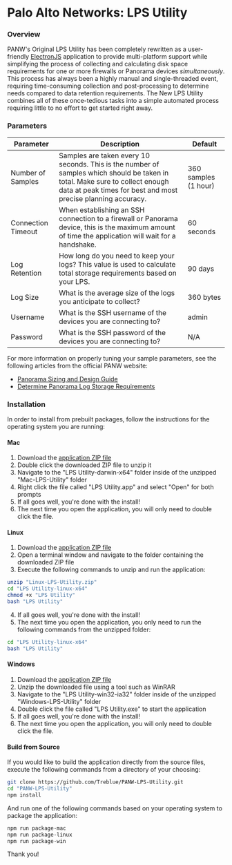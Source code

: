 # Palo Alto Networks: LPS Utility

### Overview
PANW's Original LPS Utility has been completely rewritten as a user-friendly [ElectronJS](https://electronjs.org) application to provide multi-platform support while simplifying the process of collecting and calculating disk space requirements for one or more firewalls or Panorama devices *simultaneously*. This process has always been a highly manual and single-threaded event, requiring time-consuming collection and post-processing to determine needs compared to data retention requirements. The New LPS Utility combines all of these once-tedious tasks into a simple automated process requiring little to no effort to get started right away.

### Parameters
| Parameter | Description | Default |
| --- | --- | --- |
| Number of Samples | Samples are taken every 10 seconds. This is the number of samples which should be taken in total. Make sure to collect enough data at peak times for best and most precise planning accuracy. | 360 samples (1 hour) |
| Connection Timeout | When establishing an SSH connection to a firewall or Panorama device, this is the maximum amount of time the application will wait for a handshake. | 60 seconds |
| Log Retention | How long do you need to keep your logs? This value is used to calculate total storage requirements based on your LPS. | 90 days |
| Log Size | What is the average size of the logs you anticipate to collect? | 360 bytes |
| Username | What is the SSH username of the devices you are connecting to? | admin |
| Password | What is the SSH password of the devices you are connecting to? | N/A |

For more information on properly tuning your sample parameters, see the following articles from the official PANW website:
* [Panorama Sizing and Design Guide](https://live.paloaltonetworks.com/t5/Management-Articles/Panorama-Sizing-and-Design-Guide/ta-p/72181)
* [Determine Panorama Log Storage Requirements](https://www.paloaltonetworks.com/documentation/71/panorama/panorama_adminguide/set-up-panorama/determine-panorama-log-storage-requirements)

### Installation
In order to install from prebuilt packages, follow the instructions for the operating system you are running:

#### Mac
1. Download the [application ZIP file](https://www.dropbox.com/s/fz7ll5zgc0l7p6c/Mac-LPS-Utility.zip?dl=1)
2. Double click the downloaded ZIP file to unzip it
3. Navigate to the "LPS Utility-darwin-x64" folder inside of the unzipped "Mac-LPS-Utility" folder
4. Right click the file called "LPS Utility.app" and select "Open" for both prompts
5. If all goes well, you're done with the install!
6. The next time you open the application, you will only need to double click the file.

#### Linux
1. Download the [application ZIP file](https://www.dropbox.com/s/y2ems23nflocpmt/Linux-LPS-Utility-1.zip?dl=1)
2. Open a terminal window and navigate to the folder containing the downloaded ZIP file
3. Execute the following commands to unzip and run the application:

```bash
unzip "Linux-LPS-Utility.zip"
cd "LPS Utility-linux-x64"
chmod +x "LPS Utility"
bash "LPS Utility"
```

4. If all goes well, you're done with the install!
5. The next time you open the application, you only need to run the following commands from the unzipped folder:

```bash
cd "LPS Utility-linux-x64"
bash "LPS Utility"
```

#### Windows
1. Download the [application ZIP file](https://www.dropbox.com/s/a8vaf60odxmfrf6/Windows-LPS-Utility-1.zip?dl=1)
2. Unzip the downloaded file using a tool such as WinRAR
3. Navigate to the "LPS Utility-win32-ia32" folder inside of the unzipped "Windows-LPS-Utility" folder
4. Double click the file called "LPS Utility.exe" to start the application
5. If all goes well, you're done with the install!
6. The next time you open the application, you will only need to double click the file.


#### Build from Source
If you would like to build the application directly from the source files, execute the following commands from a directory of your choosing:

```bash
git clone https://github.com/Treblue/PANW-LPS-Utility.git
cd "PANW-LPS-Utility"
npm install
```

And run one of the following commands based on your operating system to package the application:

```bash
npm run package-mac
npm run package-linux
npm run package-win
```

Thank you!